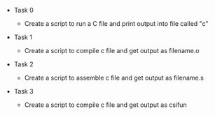 
- Task 0
	- Create a script to run a C file and print output into file called "c"

- Task 1
	- Create a script to compile c file and get output as filename.o

- Task 2
	- Create a script to assemble c file and get output as filename.s

- Task 3
	- Create a script to compile c file and get output as csifun
